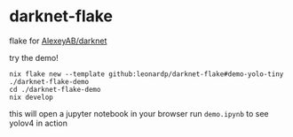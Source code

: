 # darknet-flake
flake for [AlexeyAB/darknet](https://github.com/AlexeyAB/darknet)

try the demo!
```
nix flake new --template github:leonardp/darknet-flake#demo-yolo-tiny ./darknet-flake-demo
cd ./darknet-flake-demo
nix develop
```
this will open a jupyter notebook in your browser
run `demo.ipynb` to see yolov4 in action
